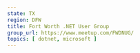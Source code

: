 ```yaml
---
state: TX
region: DFW
title: Fort Worth .NET User Group
group_url: https://www.meetup.com/FWDNUG/
topics: [ dotnet, microsoft ]
---
```

